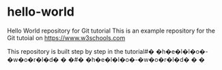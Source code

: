 # hello-world
Hello World repository for Git tutorial
This is an example repository for the Git tutoial on https://www.w3schools.com

This repository is built step by step in the tutorial#� �h�e�l�l�o�-�w�o�r�l�d�
�
�#� �h�e�l�l�o�-�w�o�r�l�d�
�
�
